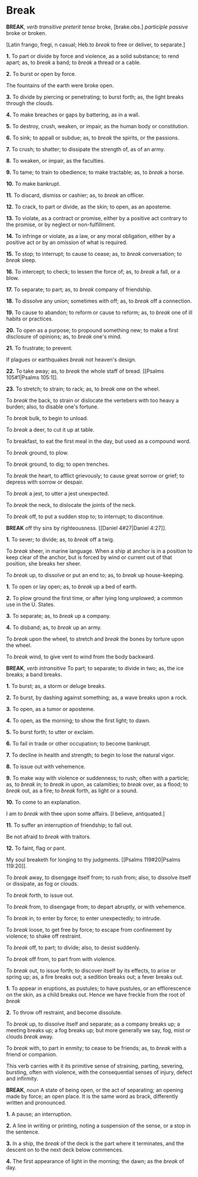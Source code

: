 # Break

**BREAK**, _verb transitive_ _preterit tense_ broke, \[brake.obs.\] _participle passive_ broke or broken.

\[Latin frango, fregi, n casual; Heb.to _break_ to free or deliver, to separate.\]

**1.** To part or divide by force and violence, as a solid substance; to rend apart; as, to _break_ a band; to _break_ a thread or a cable.

**2.** To burst or open by force.

The fountains of the earth were broke open.

**3.** To divide by piercing or penetrating; to burst forth; as, the light breaks through the clouds.

**4.** To make breaches or gaps by battering, as in a wall.

**5.** To destroy, crush, weaken, or impair, as the human body or constitution.

**6.** To sink; to appall or subdue; as, to _break_ the spirits, or the passions.

**7.** To crush; to shatter; to dissipate the strength of, as of an army.

**8.** To weaken, or impair, as the faculties.

**9.** To tame; to train to obedience; to make tractable; as, to _break_ a horse.

**10.** To make bankrupt.

**11.** To discard, dismiss or cashier; as, to _break_ an officer.

**12.** To crack, to part or divide, as the skin; to open, as an aposteme.

**13.** To violate, as a contract or promise, either by a positive act contrary to the promise, or by neglect or non-fulfillment.

**14.** To infringe or violate, as a law, or any moral obligation, either by a positive act or by an omission of what is required.

**15.** To stop; to interrupt; to cause to cease; as, to _break_ conversation; to _break_ sleep.

**16.** To intercept; to check; to lessen the force of; as, to _break_ a fall, or a blow.

**17.** To separate; to part; as, to _break_ company of friendship.

**18.** To dissolve any union; sometimes with off; as, to _break_ off a connection.

**19.** To cause to abandon; to reform or cause to reform; as, to _break_ one of ill habits or practices.

**20.** To open as a purpose; to propound something new; to make a first disclosure of opinions; as, to _break_ one's mind.

**21.** To frustrate; to prevent.

If plagues or earthquakes _break_ not heaven's design.

**22.** To take away; as, to _break_ the whole staff of bread. [[Psalms 105#1|Psalms 105:1]].

**23.** To stretch; to strain; to rack; as, to _break_ one on the wheel.

To _break_ the back, to strain or dislocate the vertebers with too heavy a burden; also, to disable one's fortune.

To _break_ bulk, to begin to unload.

To _break_ a deer, to cut it up at table.

To breakfast, to eat the first meal in the day, but used as a compound word.

To _break_ ground, to plow.

To _break_ ground, to dig; to open trenches.

To _break_ the heart, to afflict grievously; to cause great sorrow or grief; to depress with sorrow or despair.

To _break_ a jest, to utter a jest unexpected.

To _break_ the neck, to dislocate the joints of the neck.

To _break_ off, to put a sudden stop to; to interrupt; to discontinue.

**BREAK** off thy sins by righteousness. [[Daniel 4#27|Daniel 4:27]].

**1.** To sever; to divide; as, to _break_ off a twig.

To _break_ sheer, in marine language. When a ship at anchor is in a position to keep clear of the anchor, but is forced by wind or current out of that position, she breaks her sheer.

To _break_ up, to dissolve or put an end to; as, to _break_ up house-keeping.

**1.** To open or lay open; as, to _break_ up a bed of earth.

**2.** To plow ground the first time, or after lying long unplowed; a common use in the U. States.

**3.** To separate; as, to _break_ up a company.

**4.** To disband; as, to _break_ up an army.

To _break_ upon the wheel, to stretch and _break_ the bones by torture upon the wheel.

To _break_ wind, to give vent to wind from the body backward.

**BREAK**, _verb intransitive_ To part; to separate; to divide in two; as, the ice breaks; a band breaks.

**1.** To burst; as, a storm or deluge breaks.

**2.** To burst, by dashing against something; as, a wave breaks upon a rock.

**3.** To open, as a tumor or aposteme.

**4.** To open, as the morning; to show the first light; to dawn.

**5.** To burst forth; to utter or exclaim.

**6.** To fail in trade or other occupation; to become bankrupt.

**7.** To decline in health and strength; to begin to lose the natural vigor.

**8.** To issue out with vehemence.

**9.** To make way with violence or suddenness; to rush; often with a particle; as, to _break_ in; to _break_ in upon, as calamities; to _break_ over, as a flood; to _break_ out, as a fire; to _break_ forth, as light or a sound.

**10.** To come to an explanation.

I am to _break_ with thee upon some affairs. \[I believe, antiquated.\]

**11.** To suffer an interruption of friendship; to fall out.

Be not afraid to _break_ with traitors.

**12.** To faint, flag or pant.

My soul breaketh for longing to thy judgments. [[Psalms 119#20|Psalms 119:20]].

To _break_ away, to disengage itself from; to rush from; also, to dissolve itself or dissipate, as fog or clouds.

To _break_ forth, to issue out.

To _break_ from, to disengage from; to depart abruptly, or with vehemence.

To _break_ in, to enter by force; to enter unexpectedly; to intrude.

To _break_ loose, to get free by force; to escape from confinement by violence; to shake off restraint.

To _break_ off, to part; to divide; also, to desist suddenly.

To _break_ off from, to part from with violence.

To _break_ out, to issue forth; to discover itself by its effects, to arise or spring up; as, a fire breaks out; a sedition breaks out; a fever breaks out.

**1.** To appear in eruptions, as pustules; to have pustules, or an efflorescence on the skin, as a child breaks out. Hence we have freckle from the root of _break_

**2.** To throw off restraint, and become dissolute.

To _break_ up, to dissolve itself and separate; as a company breaks up; a meeting breaks up; a fog breaks up; but more generally we say, fog, mist or clouds _break_ away.

To _break_ with, to part in enmity; to cease to be friends; as, to _break_ with a friend or companion.

This verb carries with it its primitive sense of straining, parting, severing, bursting, often with violence, with the consequential senses of injury, defect and infirmity.

**BREAK**, _noun_ A state of being open, or the act of separating; an opening made by force; an open place. It is the same word as brack, differently written and pronounced.

**1.** A pause; an interruption.

**2.** A line in writing or printing, noting a suspension of the sense, or a stop in the sentence.

**3.** In a ship, the _break_ of the deck is the part where it terminates, and the descent on to the next deck below commences.

**4.** The first appearance of light in the morning; the dawn; as the _break_ of day.